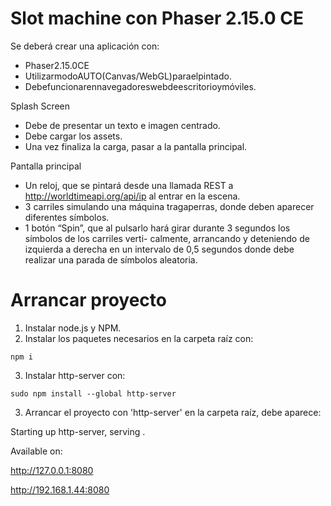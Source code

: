 # Slot machine con Phaser 2.15.0 CE
Se deberá crear una aplicación con:
- Phaser2.15.0CE
- UtilizarmodoAUTO(Canvas/WebGL)paraelpintado.
- Debefuncionarennavegadoreswebdeescritorioymóviles.

Splash Screen
- Debe de presentar un texto e imagen centrado.
- Debe cargar los assets.
- Una vez finaliza la carga, pasar a la pantalla principal.

Pantalla principal
- Un reloj, que se pintará desde una llamada REST a http://worldtimeapi.org/api/ip al entrar en la escena.
- 3 carriles simulando una máquina tragaperras, donde deben aparecer diferentes símbolos.
- 1 botón “Spin”, que al pulsarlo hará girar durante 3 segundos los símbolos de los carriles verti-
calmente, arrancando y deteniendo de izquierda a derecha en un intervalo de 0,5 segundos donde debe realizar una parada de símbolos aleatoria.
  

# Arrancar proyecto
1. Instalar node.js y NPM.
2. Instalar los paquetes necesarios en la carpeta raíz con:
~~~
npm i
~~~
3. Instalar http-server con:
~~~
sudo npm install --global http-server
~~~


3. Arrancar el proyecto con 'http-server' en la carpeta raíz, debe aparece:

Starting up http-server, serving .

Available on:

http://127.0.0.1:8080

http://192.168.1.44:8080